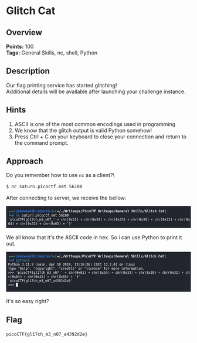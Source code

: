 # Glitch Cat

## Overview

**Points:** 100\
**Tags:** General Skills, nc, shell, Python

## Description

Our flag printing service has started glitching!\
Additional details will be available after launching your challenge instance.

## Hints

1. ASCII is one of the most common encodings used in programming
2. We know that the glitch output is valid Python somehow!
3. Press Ctrl + C on your keyboard to close your connection and return to the command prompt.

## Approach

Do you remember how to use `nc` as a client?\
```bash
$ nc saturn.picoctf.net 56180
```

After connecting to server, we receive the bellow:

![alt text](image.png)

We all know that it's the ASCII code in hex. So i can use Python to print it out.

![alt text](image-1.png)

It's so easy right?

## Flag

`picoCTF{gl17ch_m3_n07_a4392d2e}`
